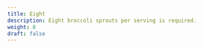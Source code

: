 ```yaml
---
title: Eight
description: Eight broccoli sprouts per serving is required.
weight: 8
draft: false
---
```

